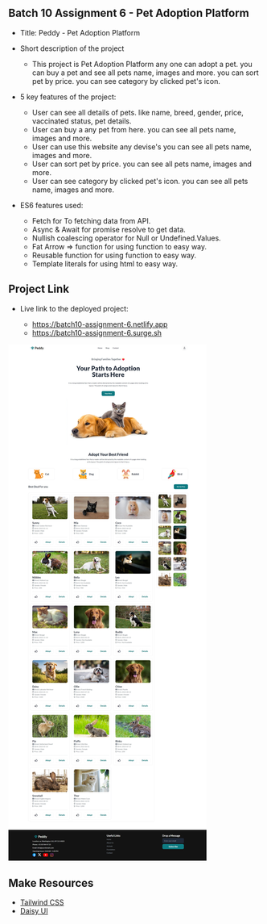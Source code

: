## Batch 10 Assignment 6 - Pet Adoption Platform

- Title: Peddy - Pet Adoption Platform

- Short description of the project

  - This project is Pet Adoption Platform any one can adopt a pet. you can buy a pet and see all pets name, images and more. you can sort pet by price. you can see category by clicked pet's icon.

- 5 key features of the project:

  - User can see all details of pets. like name, breed, gender, price, vaccinated status, pet details.
  - User can buy a any pet from here. you can see all pets name, images and more.
  - User can use this website any devise's you can see all pets name, images and more.
  - User can sort pet by price. you can see all pets name, images and more.
  - User can see category by clicked pet's icon. you can see all pets name, images and more.

- ES6 features used:

  - Fetch for To fetching data from API.
  - Async & Await for promise resolve to get data.
  - Nullish coalescing operator for Null or Undefined.Values.
  - Fat Arrow => function for using function to easy way.
  - Reusable function for using function to easy way.
  - Template literals for using html to easy way.

## Project Link

- Live link to the deployed project:

  - https://batch10-assignment-6.netlify.app
  - https://batch10-assignment-6.surge.sh

![Logo](./images/project-screenshot.png)

## Make Resources

- [Tailwind CSS](https://tailwindcss.com/)
- [Daisy UI](https://daisyui.com/)
